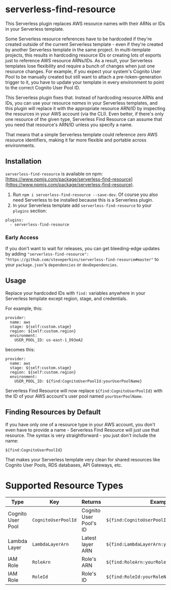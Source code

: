 # serverless-find-resource

This Serverless plugin replaces AWS resource names with their ARNs or IDs in your Serverless template.

Some Serverless resource references have to be hardcoded if they're created outside of the current Serverless template - even if they're created by another Serverless template in the same project. In multi-template projects, this results in hardcoding resource IDs or creating lots of exports just to reference AWS resource ARNs/IDs. As a result, your Serverless templates lose flexibility and require a bunch of changes when just one resource changes. For example, if you expect your system's Cognito User Pool to be manually created but still want to attach a pre-token-generation trigger to it, you have to update your template in every environment to point to the correct Cognito User Pool ID.

This Serverless plugin fixes that. Instead of hardcoding resource ARNs and IDs, you can use your resource _names_ in your Serverless templates, and this plugin will replace it with the appropriate resource ARN/ID by inspecting the resources in your AWS account (via the CLI). Even better, if there's only one resource of the given type, Serverless Find Resource can assume that you need that resource's ARN/ID unless you specify a name.

That means that a simple Serverless template could reference zero AWS resource identifiers, making it far more flexible and portable across environments.

## Installation

`serverless-find-resource` is available on npm: [https://www.npmjs.com/package/serverless-find-resource](https://www.npmjs.com/package/serverless-find-resource).

1. Run `npm i serverless-find-resource --save-dev`. Of course you also need Serverless to be installed because this is a Serverless plugin.
2. In your Serverless template add `serverless-find-resource` to your `plugins` section:

```
plugins:
  - serverless-find-resource
```

### Early Access

If you don't want to wait for releases, you can get bleeding-edge updates by adding `"serverless-find-resource": "https://github.com/steveperkins/serverless-find-resource#master"` to your `package.json`'s `dependencies` or `devDependencies`.

## Usage

Replace your hardcoded IDs with `find:` variables anywhere in your Serverless template except region, stage, and credentials.

For example, this:

```
provider:
  name: aws
  stage: ${self:custom.stage}
  region: ${self:custom.region}
  environment:
    USER_POOL_ID: us-east-1_D93eA2
```

becomes this:

```
provider:
  name: aws
  stage: ${self:custom.stage}
  region: ${self:custom.region}
  environment:
    USER_POOL_ID: ${find:CognitoUserPoolId:yourUserPoolName}
```

Serverless Find Resource will now replace `${find:CognitoUserPoolId}` with the ID of your AWS account's user pool named `yourUserPoolName`.

## Finding Resources by Default

If you have only one of a resource type in your AWS account, you don't even have to provide a name - Serverless Find Resource will just use that resource. The syntax is very straightforward - you just don't include the name:

```
${find:CognitoUserPoolId}
```

That makes your Serverless template very clean for shared resources like Cognito User Pools, RDS databases, API Gateways, etc.

# Supported Resource Types

| Type              | Key                 | Returns                | Example                                      |
| ----------------- | ------------------- | ---------------------- | -------------------------------------------- |
| Cognito User Pool | `CognitoUserPoolId` | Cognito User Pool's ID | `${find:CognitoUserPoolId:yourUserPoolName}` |
| Lambda Layer      | `LambdaLayerArn`    | Latest layer ARN       | `${find:LambdaLayerArn:yourLayerName}`       |
| IAM Role          | `RoleArn`           | Role's ARN             | `${find:RoleArn:yourRoleName}`               |
| IAM Role          | `RoleId`            | Role's ID              | `${find:RoleId:yourRoleName}`                |
